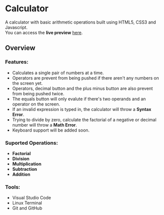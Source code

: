 # Calculator
A calculator with basic arithmetic operations built using HTML5, CSS3 and Javascript.  
You can access the **live preview** [here](https://cassianocaron.github.io/calculator/).

## Overview

### Features:
- Calculates a single pair of numbers at a time.
- Operators are prevent from being pushed if there aren't any numbers on the screen yet.
- Operators, decimal button and the plus minus button are also prevent from being pushed twice.
- The equals button will only evalute if there's two operands and an operator on the screen.
- If an invalid expression is typed in, the calculator will throw a **Syntax Error**.
- Trying to divide by zero, calculate the factorial of a negative or decimal number will throw a **Math Error**.
- Keyboard support will be added soon.

### Suported Operations:
- **Factorial**
- **Division**
- **Multiplication**
- **Subtraction**
- **Addition**

### Tools:
- Visual Studio Code
- Linux Terminal
- Git and GitHub